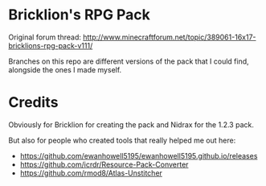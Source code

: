 # Bricklion's RPG Pack
Original forum thread: http://www.minecraftforum.net/topic/389061-16x17-bricklions-rpg-pack-v111/

Branches on this repo are different versions of the pack that I could find, alongside the ones I made myself.

# Credits
Obviously for Bricklion for creating the pack and Nidrax for the 1.2.3 pack.

But also for people who created tools that really helped me out here:
- https://github.com/ewanhowell5195/ewanhowell5195.github.io/releases
- https://github.com/icrdr/Resource-Pack-Converter
- https://github.com/rmod8/Atlas-Unstitcher